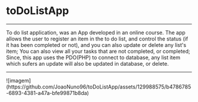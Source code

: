 <h1>toDoListApp</h1>
<hr/>
To do list application, was an App developed in an online course.
The app allows the user to register an item in the to do list, and control the status (if it has been completed or not), and you can also update or delete any list's item;
You can also view all your tasks that are not completed, or completed;
Since, this app uses the PDO(PHP) to connect to database, any list item which sufers an update will also be updated in database, or delete.
<hr/>
![imagem](https://github.com/JoaoNuno96/toDoListApp/assets/129988575/b4786785-6893-4381-a47a-bfe99871b8da)
